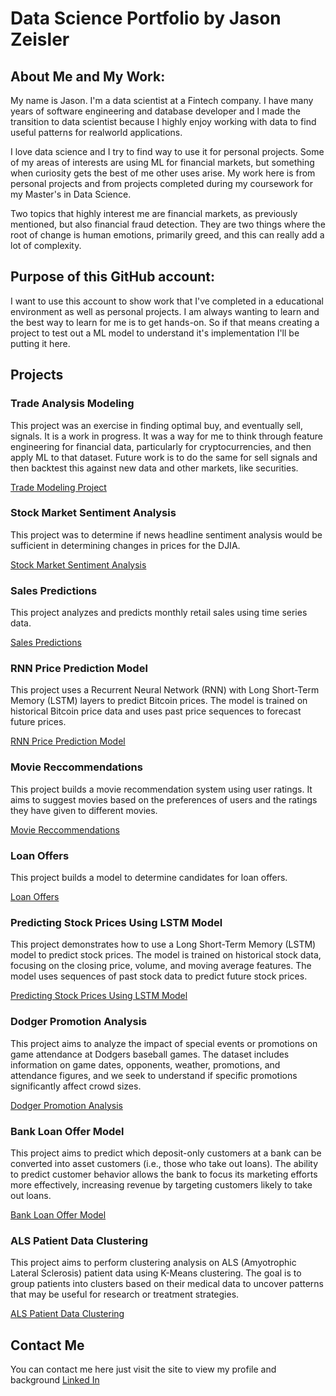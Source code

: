 # Data Science Portfolio by Jason Zeisler

## About Me and My Work:
My name is Jason. I'm a data scientist at a Fintech company. I have many years of software engineering and database developer and I made the transition to data scientist because I highly enjoy working with data to find useful patterns for realworld applications. 

I love data science and I try to find way to use it for personal projects. Some of my areas of interests are using ML for financial markets, but something when curiosity gets the best of me other uses arise. My work here is from personal projects and from projects completed during my coursework for my Master's in Data Science.

Two topics that highly interest me are financial markets, as previously mentioned, but also financial fraud detection. They are two things where the root of change is human emotions, primarily greed, and this can really add a lot of complexity.

## Purpose of this GitHub account:
I want to use this account to show work that I've completed in a educational environment as well as personal projects. I am always wanting to learn and the best way to learn for me is to get hands-on. So if that means creating a project to test out a ML model to understand it's implementation I'll be putting it here.

## Projects

### Trade Analysis Modeling
This project was an exercise in finding optimal buy, and eventually sell, signals. It is a work in progress. It was a way for me to think through feature engineering for financial data, particularly for cryptocurrencies, and then apply ML to that dataset. Future work is to do the same for sell signals and then backtest this against new data and other markets, like securities. 

[Trade Modeling Project](https://github.com/JasonZeisler/datascienceportfolio/tree/main/Trade%20Analysis%20Modeling)

### Stock Market Sentiment Analysis
This project was to determine if news headline sentiment analysis would be sufficient in determining changes in prices for the DJIA. 

[Stock Market Sentiment Analysis](https://github.com/JasonZeisler/datascienceportfolio/tree/main/Stock%20Market%20Sentiment%20Analysis)

### Sales Predictions
This project analyzes and predicts monthly retail sales using time series data.

[Sales Predictions](https://github.com/JasonZeisler/datascienceportfolio/tree/main/Sales%20Predictions)

### RNN Price Prediction Model
This project uses a Recurrent Neural Network (RNN) with Long Short-Term Memory (LSTM) layers to predict Bitcoin prices. The model is trained on historical Bitcoin price data and uses past price sequences to forecast future prices.

[RNN Price Prediction Model](https://github.com/JasonZeisler/datascienceportfolio/tree/main/RNN%20Price%20Prediction%20Model)

### Movie Reccommendations
This project builds a movie recommendation system using user ratings. It aims to suggest movies based on the preferences of users and the ratings they have given to different movies.

[Movie Reccommendations](https://github.com/JasonZeisler/datascienceportfolio/tree/main/Movie%20Recommendations)

### Loan Offers
This project builds a model to determine candidates for loan offers.

[Loan Offers](https://github.com/JasonZeisler/datascienceportfolio/blob/main/Loan%20KNN%20Model/README.md)

### Predicting Stock Prices Using LSTM Model
This project demonstrates how to use a Long Short-Term Memory (LSTM) model to predict stock prices. The model is trained on historical stock data, focusing on the closing price, volume, and moving average features. The model uses sequences of past stock data to predict future stock prices.

[Predicting Stock Prices Using LSTM Model](https://github.com/JasonZeisler/datascienceportfolio/tree/main/LSTM%20Model)

### Dodger Promotion Analysis
This project aims to analyze the impact of special events or promotions on game attendance at Dodgers baseball games. The dataset includes information on game dates, opponents, weather, promotions, and attendance figures, and we seek to understand if specific promotions significantly affect crowd sizes.

[Dodger Promotion Analysis](https://github.com/JasonZeisler/datascienceportfolio/tree/main/Dodger%20Promotion%20Analysis)

### Bank Loan Offer Model
This project aims to predict which deposit-only customers at a bank can be converted into asset customers (i.e., those who take out loans). The ability to predict customer behavior allows the bank to focus its marketing efforts more effectively, increasing revenue by targeting customers likely to take out loans.

[Bank Loan Offer Model](https://github.com/JasonZeisler/datascienceportfolio/tree/main/Bank%20Loan%20Offer%20Model)

### ALS Patient Data Clustering
This project aims to perform clustering analysis on ALS (Amyotrophic Lateral Sclerosis) patient data using K-Means clustering. The goal is to group patients into clusters based on their medical data to uncover patterns that may be useful for research or treatment strategies.

[ALS Patient Data Clustering](https://github.com/JasonZeisler/datascienceportfolio/tree/main/ALS%20Patient%20Data%20Clustering)

## Contact Me
You can contact me here just visit the site to view my profile and background [Linked In](https://www.linkedin.com/in/jzeisler/)
